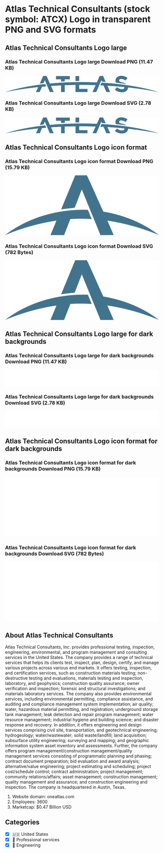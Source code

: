 # Atlas Technical Consultants (stock symbol: ATCX) Logo in transparent PNG and SVG formats

## Atlas Technical Consultants Logo large

### Atlas Technical Consultants Logo large Download PNG (11.47 KB)

![Atlas Technical Consultants Logo large Download PNG (11.47 KB)](/img/orig/ATCX_BIG-29b751a1.png)

### Atlas Technical Consultants Logo large Download SVG (2.78 KB)

![Atlas Technical Consultants Logo large Download SVG (2.78 KB)](/img/orig/ATCX_BIG-145f5bd9.svg)

## Atlas Technical Consultants Logo icon format

### Atlas Technical Consultants Logo icon format Download PNG (15.79 KB)

![Atlas Technical Consultants Logo icon format Download PNG (15.79 KB)](/img/orig/ATCX-f56f52c7.png)

### Atlas Technical Consultants Logo icon format Download SVG (782 Bytes)

![Atlas Technical Consultants Logo icon format Download SVG (782 Bytes)](/img/orig/ATCX-fe2e8a6b.svg)

## Atlas Technical Consultants Logo large for dark backgrounds

### Atlas Technical Consultants Logo large for dark backgrounds Download PNG (11.47 KB)

![Atlas Technical Consultants Logo large for dark backgrounds Download PNG (11.47 KB)](/img/orig/ATCX_BIG.D-262063d5.png)

### Atlas Technical Consultants Logo large for dark backgrounds Download SVG (2.78 KB)

![Atlas Technical Consultants Logo large for dark backgrounds Download SVG (2.78 KB)](/img/orig/ATCX_BIG.D-a098a91d.svg)

## Atlas Technical Consultants Logo icon format for dark backgrounds

### Atlas Technical Consultants Logo icon format for dark backgrounds Download PNG (15.79 KB)

![Atlas Technical Consultants Logo icon format for dark backgrounds Download PNG (15.79 KB)](/img/orig/ATCX.D-18ab938f.png)

### Atlas Technical Consultants Logo icon format for dark backgrounds Download SVG (782 Bytes)

![Atlas Technical Consultants Logo icon format for dark backgrounds Download SVG (782 Bytes)](/img/orig/ATCX.D-f58dbb64.svg)

## About Atlas Technical Consultants

Atlas Technical Consultants, Inc. provides professional testing, inspection, engineering, environmental, and program management and consulting services in the United States. The company provides a range of technical services that helps its clients test, inspect, plan, design, certify, and manage various projects across various end markets. It offers testing, inspection, and certification services, such as construction materials testing; non-destructive testing and evaluations, materials testing and inspection, laboratory, and geophysics; construction quality assurance; owner verification and inspection; forensic and structural investigations; and materials laboratory services. The company also provides environmental services, including environmental permitting, compliance assistance, and auditing and compliance management system implementation; air quality; water, hazardous material permitting, and registration; underground storage tank management; leak detection and repair program management; water resource management; industrial hygiene and building science; and disaster response and recovery. In addition, it offers engineering and design services comprising civil site, transportation, and geotechnical engineering; hydrogeology; water/wastewater; solid waste/landfill; land acquisition; subsurface utility engineering; surveying and mapping; and geographic information system asset inventory and assessments. Further, the company offers program management/construction management/quality management services consisting of programmatic planning and phasing; contract document preparation; bid evaluation and award analysis; alternative/value engineering; project estimating and scheduling; project cost/schedule control; contract administration; project management; community relations/affairs; asset management; construction management; quality management and assurance; and construction engineering and inspection. The company is headquartered in Austin, Texas.

1. Website domain: oneatlas.com
2. Employees: 3600
3. Marketcap: $0.47 Billion USD


## Categories
- [x] 🇺🇸 United States
- [x] 💼 Professional services
- [x] 👷 Engineering
